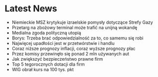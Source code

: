 # Latest News
-  Niemieckie MSZ krytykuje izraelskie pomysły dotyczące Strefy Gazy
-  Przetarg na zbożowy terminal może trafić na unijną wokandę
-  Medialna zgoda polityczną utopią
-  Borys: Trzeba brać odpowiedzialność za to, co samemu się robi
-  Najwięcej upadłości jest w przetwórstwie i handlu
-  Coraz niższe prognozy inflacji, coraz wyższe prognozy płac
-  Przez komisy przewinęło się ponad 2 mln używanych aut
-  Jak zwiększyć bezpieczeństwo prawne firm
-  Top 5 tegorocznych dotacji dla firm
-  WIG obrał kurs na 100 tys. pkt
